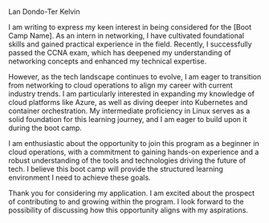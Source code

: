 Lan Dondo-Ter Kelvin

I am writing to express my keen interest in being considered for the [Boot Camp Name]. As an intern in networking, I have cultivated foundational skills and gained practical experience in the field. Recently, I successfully passed the CCNA exam, which has deepened my understanding of networking concepts and enhanced my technical expertise.

However, as the tech landscape continues to evolve, I am eager to transition from networking to cloud operations to align my career with current industry trends. I am particularly interested in expanding my knowledge of cloud platforms like Azure, as well as diving deeper into Kubernetes and container orchestration. My intermediate proficiency in Linux serves as a solid foundation for this learning journey, and I am eager to build upon it during the boot camp.

I am enthusiastic about the opportunity to join this program as a beginner in cloud operations, with a commitment to gaining hands-on experience and a robust understanding of the tools and technologies driving the future of tech. I believe this boot camp will provide the structured learning environment I need to achieve these goals.

Thank you for considering my application. I am excited about the prospect of contributing to and growing within the program. I look forward to the possibility of discussing how this opportunity aligns with my aspirations.




